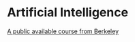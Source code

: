 Artificial Intelligence
==========================


[A public available course from Berkeley](https://courses.edx.org/courses/BerkeleyX/CS188x_1/1T2013/)
